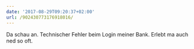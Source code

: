 ```yaml
---
date: '2017-08-29T09:20:37+02:00'
url: /902430773176918016/
---
```

Da schau an. Technischer Fehler beim Login meiner Bank. Erlebt ma auch ned so oft.
